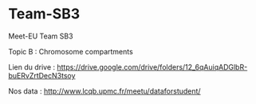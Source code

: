 # Team-SB3

Meet-EU Team SB3

Topic B : Chromosome compartments

Lien du drive : https://drive.google.com/drive/folders/12_6qAuiqADGlbR-buERvZrtDecN3tsoy

Nos data : http://www.lcqb.upmc.fr/meetu/dataforstudent/



